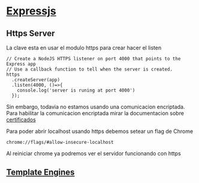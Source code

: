 # [Expressjs](https://expressjs.com/)

## Https Server
La clave esta en usar el modulo https para crear hacer el listen
```
// Create a NodeJS HTTPS listener on port 4000 that points to the Express app
// Use a callback function to tell when the server is created.
https
  .createServer(app)
  .listen(4000, ()=>{
    console.log('server is runing at port 4000')
  });
```
Sin embargo, todavia no estamos usando una comunicacion encriptada.
Para habilitar la comunicacion encriptada mirar la documentacion sobre [certificados](./certificates)


Para poder abrir localhost usando https debemos setear un flag de Chrome
```
chrome://flags/#allow-insecure-localhost
```
Al reiniciar chrome ya podremos ver el servidor funcionando con https

## [Template Engines](https://expressjs.com/en/resources/template-engines.html)